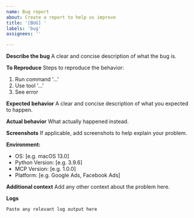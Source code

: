 ```yaml
---
name: Bug report
about: Create a report to help us improve
title: '[BUG] '
labels: 'bug'
assignees: ''

---
```


**Describe the bug**
A clear and concise description of what the bug is.

**To Reproduce**
Steps to reproduce the behavior:
1. Run command '...'
2. Use tool '...'
3. See error

**Expected behavior**
A clear and concise description of what you expected to happen.

**Actual behavior**
What actually happened instead.

**Screenshots**
If applicable, add screenshots to help explain your problem.

**Environment:**
 - OS: [e.g. macOS 13.0]
 - Python Version: [e.g. 3.9.6]
 - MCP Version: [e.g. 1.0.0]
 - Platform: [e.g. Google Ads, Facebook Ads]

**Additional context**
Add any other context about the problem here.

**Logs**
```
Paste any relevant log output here
```